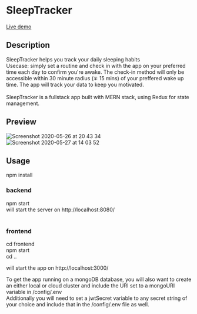 # SleepTracker

[Live demo](https://sleep-trackr.herokuapp.com/)

## Description
SleepTracker helps you track your daily sleeping habits <br />
Usecase: simply set a routine and check in with the app on your preferred time each day to confirm you're awake. The check-in method will only be accessible within 30 minute radius (∓ 15 mins) of your preffered wake up time.
The app will track your data to keep you motivated.<br /><br />
SleepTracker is a fullstack app built with MERN stack, using Redux for state management. <br />

## Preview
![Screenshot 2020-05-26 at 20 43 34](https://user-images.githubusercontent.com/50910926/82932880-c60c7180-9f91-11ea-80b2-e829dd9f584d.png)
![Screenshot 2020-05-27 at 14 03 52](https://user-images.githubusercontent.com/50910926/83011812-2e576380-a023-11ea-9da2-cfcf46ecc153.png)


## Usage
npm install <br />

### backend
npm start <br />
will start the server on http://localhost:8080/ <br /><br />

### frontend
cd frontend <br />
npm start <br />
cd ..

will start the app on http://localhost:3000/

To get the app running on a mongoDB database, you will also want to create an either local or cloud cluster and include the URI set to a mongoURI variable in /config/.env <br />
Additionally you will need to set a jwtSecret variable to any secret string of your choice and include that in the /config/.env file as well.
